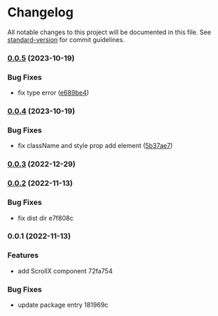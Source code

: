 # Changelog

All notable changes to this project will be documented in this file. See [standard-version](https://github.com/conventional-changelog/standard-version) for commit guidelines.

### [0.0.5](https://github.com/xiefenga/scroll-x/compare/v0.0.4...v0.0.5) (2023-10-19)


### Bug Fixes

* fix type error ([e689be4](https://github.com/xiefenga/scroll-x/commit/e689be47a78c49a5c9116f49afe5aaccff7c459f))

### [0.0.4](https://github.com/xiefenga/scroll-x/compare/v0.0.3...v0.0.4) (2023-10-19)


### Bug Fixes

* fix className and style prop add element ([5b37ae7](https://github.com/xiefenga/scroll-x/commit/5b37ae70b63e8932f0171bfc4dc393d4c4f96542))

### [0.0.3](https://github.com/xiefenga/scroll-x/compare/v0.0.2...v0.0.3) (2022-12-29)

### [0.0.2](///compare/v0.0.1...v0.0.2) (2022-11-13)


### Bug Fixes

* fix dist dir e7f808c

### 0.0.1 (2022-11-13)


### Features

* add ScrollX component 72fa754


### Bug Fixes

* update package entry 181969c
